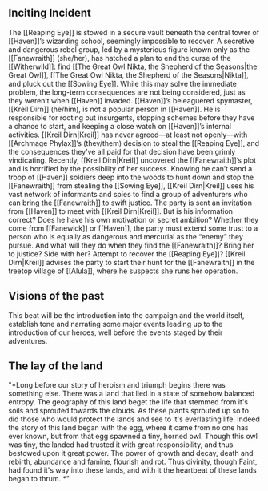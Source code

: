 ## Inciting Incident
The [[Reaping Eye]] is stowed in a secure vault beneath the  central tower of [[Haven]]’s wizarding school, seemingly  impossible to recover. A secretive and dangerous rebel group,  led by a mysterious figure known only as the [[Fanewraith]] (she/her), has hatched a plan to end the curse of the  [[Witherwild]]: find [[The Great Owl Nikta, the Shepherd of the Seasons|the Great Owl]], [[The Great Owl Nikta, the Shepherd of the Seasons|Nikta]], and pluck out the [[Sowing Eye]]. While this may solve the immediate problem,  the long-term consequences are not being considered, just  as they weren’t when [[Haven]] invaded.  [[Haven]]’s beleaguered spymaster, [[Kreil Dirn]] (he/him), is not  a popular person in [[Haven]]. He is responsible for rooting out  insurgents, stopping schemes before they have a chance to  start, and keeping a close watch on [[Haven]]’s internal activities.  [[Kreil Dirn|Kreil]] has never agreed—at least not openly—with [[Archmage Phylax]]’s (they/them) decision to steal the [[Reaping Eye]], and  the consequences they’ve all paid for that decision have been  grimly vindicating.  Recently, [[Kreil Dirn|Kreil]] uncovered the [[Fanewraith]]’s plot and is horrified  by the possibility of her success. Knowing he can’t send a  troop of [[Haven]] soldiers deep into the woods to hunt down and  stop the [[Fanewraith]] from stealing the [[Sowing Eye]], [[Kreil Dirn|Kreil]] uses  his vast network of informants and spies to find a group of  adventurers who can bring the [[Fanewraith]] to swift justice.  The party is sent an invitation from [[Haven]] to meet with [[Kreil Dirn|Kreil]]. But is his information correct? Does he have his own  motivation or secret ambition? Whether they come from  [[Fanewick]] or [[Haven]], the party must extend some trust to a  person who is equally as dangerous and mercurial as the  “enemy” they pursue. And what will they do when they find the  [[Fanewraith]]? Bring her to justice? Side with her? Attempt to  recover the [[Reaping Eye]]?  [[Kreil Dirn|Kreil]] advises the party to start their hunt for the [[Fanewraith]]  in the treetop village of [[Alula]], where he suspects she runs her operation.

## Visions of the past

This beat will be the introduction into the campaign and the world itself, establish tone and narrating some major events leading up to the introduction of our heroes, well before the events staged by their adventures.

  

## The lay of the land

"*Long before our story of heroism and triumph begins there was something else. There was a land that lied in a state of somehow balanced entropy. The geography of this land beget the life that stemmed from it's soils and sprouted towards the clouds. As these plants sprouted up so to did those who would protect the lands and see to it's everlasting life. Indeed the story of this land began with the egg, where it came from no one has ever known, but from that egg spawned a tiny, horned owl. Though this owl was tiny, the landed had trusted it with great responsibility, and thus bestowed upon it great power. The power of growth and decay, death and rebirth, abundance and famine, flourish and rot. Thus divinity, though Faint, had found it's way into these lands, and with it the heartbeat of these lands began to thrum. *"